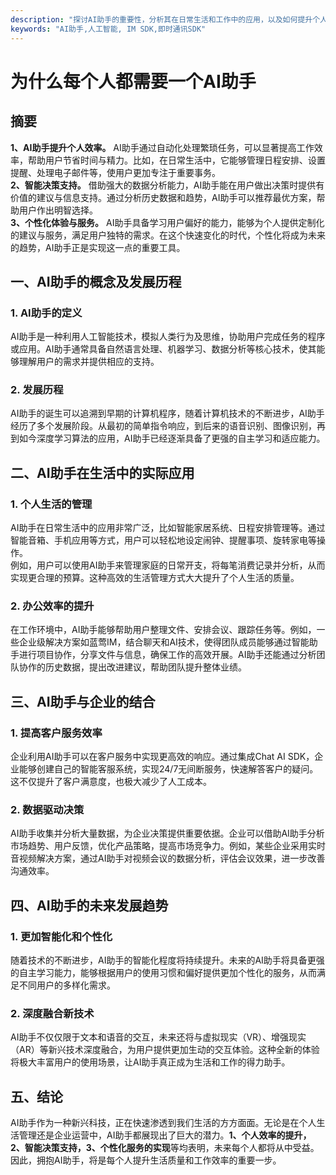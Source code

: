 ```yaml
---
description: "探讨AI助手的重要性，分析其在日常生活和工作中的应用，以及如何提升个人效率。"
keywords: "AI助手,人工智能, IM SDK,即时通讯SDK"
---
```

# 为什么每个人都需要一个AI助手

## 摘要

**1、AI助手提升个人效率。** AI助手通过自动化处理繁琐任务，可以显著提高工作效率，帮助用户节省时间与精力。比如，在日常生活中，它能够管理日程安排、设置提醒、处理电子邮件等，使用户更加专注于重要事务。  
**2、智能决策支持。** 借助强大的数据分析能力，AI助手能在用户做出决策时提供有价值的建议与信息支持。通过分析历史数据和趋势，AI助手可以推荐最优方案，帮助用户作出明智选择。  
**3、个性化体验与服务。** AI助手具备学习用户偏好的能力，能够为个人提供定制化的建议与服务，满足用户独特的需求。在这个快速变化的时代，个性化将成为未来的趋势，AI助手正是实现这一点的重要工具。

## 一、AI助手的概念及发展历程

### 1. AI助手的定义

AI助手是一种利用人工智能技术，模拟人类行为及思维，协助用户完成任务的程序或应用。AI助手通常具备自然语言处理、机器学习、数据分析等核心技术，使其能够理解用户的需求并提供相应的支持。

### 2. 发展历程

AI助手的诞生可以追溯到早期的计算机程序，随着计算机技术的不断进步，AI助手经历了多个发展阶段。从最初的简单指令响应，到后来的语音识别、图像识别，再到如今深度学习算法的应用，AI助手已经逐渐具备了更强的自主学习和适应能力。

## 二、AI助手在生活中的实际应用

### 1. 个人生活的管理

AI助手在日常生活中的应用非常广泛，比如智能家居系统、日程安排管理等。通过智能音箱、手机应用等方式，用户可以轻松地设定闹钟、提醒事项、旋转家电等操作。  
例如，用户可以使用AI助手来管理家庭的日常开支，将每笔消费记录并分析，从而实现更合理的预算。这种高效的生活管理方式大大提升了个人生活的质量。

### 2. 办公效率的提升

在工作环境中，AI助手能够帮助用户整理文件、安排会议、跟踪任务等。例如，一些企业级解决方案如蓝莺IM，结合聊天和AI技术，使得团队成员能够通过智能助手进行项目协作，分享文件与信息，确保工作的高效开展。AI助手还能通过分析团队协作的历史数据，提出改进建议，帮助团队提升整体业绩。

## 三、AI助手与企业的结合

### 1. 提高客户服务效率

企业利用AI助手可以在客户服务中实现更高效的响应。通过集成Chat AI SDK，企业能够创建自己的智能客服系统，实现24/7无间断服务，快速解答客户的疑问。这不仅提升了客户满意度，也极大减少了人工成本。

### 2. 数据驱动决策

AI助手收集并分析大量数据，为企业决策提供重要依据。企业可以借助AI助手分析市场趋势、用户反馈，优化产品策略，提高市场竞争力。例如，某些企业采用实时音视频解决方案，通过AI助手对视频会议的数据分析，评估会议效果，进一步改善沟通效率。

## 四、AI助手的未来发展趋势

### 1. 更加智能化和个性化

随着技术的不断进步，AI助手的智能化程度将持续提升。未来的AI助手将具备更强的自主学习能力，能够根据用户的使用习惯和偏好提供更加个性化的服务，从而满足不同用户的多样化需求。

### 2. 深度融合新技术

AI助手不仅仅限于文本和语音的交互，未来还将与虚拟现实（VR）、增强现实（AR）等新兴技术深度融合，为用户提供更加生动的交互体验。这种全新的体验将极大丰富用户的使用场景，让AI助手真正成为生活和工作的得力助手。

## 五、结论

AI助手作为一种新兴科技，正在快速渗透到我们生活的方方面面。无论是在个人生活管理还是企业运营中，AI助手都展现出了巨大的潜力。**1、个人效率的提升，2、智能决策支持，3、个性化服务的实现**等均表明，未来每个人都将从中受益。因此，拥抱AI助手，将是每个人提升生活质量和工作效率的重要一步。
